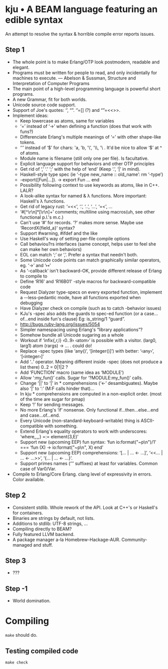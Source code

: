 # kju • A BEAM language featuring an edible syntax
An attempt to resolve the syntax & horrible compile error reports issues.

## Step 1
* The whole point is to make Erlang/OTP look postmodern, readable and elegant.
* Programs must be written for people to read, and only incidentally for machines to execute. — Abelson & Sussman, Structure and Interpretation of Computer Programs
* The main point of a high-level programming language is powerful short programs.
* A new Grammar, fit for both worlds.
* Unicode source code support.
* Support of Joe's quotes: ‘’, “”. ‘’=[] (?) and “”=<<>>.
* Implement ideas:
    * Keep lowercase as atoms, same for variables
    * ‘=’ instead of ‘->’ when defining a function (does that work with funs?)
    * Differenciate Erlang's multiple meanings of ‘=’ with other shape-like tokens.
    * ‘'’ instead of ‘$’ for chars: 'a, 'b, '\', '\\, '\ . It'd be nice to allow ‘$’ at ^ of atoms.
    * Module name is filename (still only one per file). Is facultative.
    * Explicit language support for behaviors and other OTP principles
    * Get rid of ‘,’ ‘.’ ‘;’ with the help of ‘end’ (Keep ‘.’, ‘|’ in mind).
    * Haskell-style type spec (ie ‘-type new_name :: old_name’: rm ‘-type’)
    * -export([Fun|…]). -> export Fun … end
    * Possibility following context to use keywords as atoms, like in C++. LALR?
    * A look-alike syntax for named & λ functions. More important: Haskell's λ functions.
    *  Get rid of legacy rust: ‘=<<’, ‘.’, ‘..’, ‘...’, ‘=<’, …
    * ‘#[^\r\n]*[\r\n]+’ comments; multiline using macros(uh, see other functional p.l.'s m.c.)
    * Can't use ‘#’ for records. ‘?’ makes more sense. Maybe use ‘RecordX{field_a}’ syntax?
    * Support #warning, #ifdef and the like
    * Use Haskell's way of setting per-file compile options
    * Call behaviou?rs interfaces (same concept, helps user to feel she can make her own behaviors)
    * EOL can match ‘;’ or ‘,’. Prefer a syntax that needn't both.
    * Some Unicode code points can match graphically similar operators, eg. ‘->’ and ‘↦’
    * As ‘-callback’ isn't backward-OK, provide different release of Erlang to compile to
    * Define ‘R16’ and ‘R16B01’ -style macros for backward-compatible code
    * Request Dialyzer type-specs on every exported function, implement a --less-pedantic mode, have all functions exported when debugging
    * Have Dialyzer check on compile (such as to catch -behavior issues)
    * KJu's -spec also adds the guards to spec-ed function (or a case…of…end inside fun's clause) Eg: is_string/1 “guard”.
    * http://bugs.ruby-lang.org/issues/5054
    * Simpler namespacing using Erlang's “library applications”?
    * Somehow bundle all Unicode sugaring as a whole
    * Workout if ‘infix{,r,l} ‹0..9› ‹atom›’ is possible with a visitor. (larg0, larg1) atom (rargs) -> … . could do!
    * Replace -spec types (like ‘any()’, ‘[integer()]’) with better: ‘‹any›’, ‘[‹integer›]’
    * Add ‘..’ operator. Meaning different inside -spec (does not produce a list there) 0..2 = 0|1|2 ?
    * Add ‘FUNCTION’ macro (same idea as ‘MODULE’)
    * Allow ‘:my_fun()’ calls. Sugar for ‘?MODULE:my_fun()’ calls.
    * Change ‘||’ to ‘|’ in * comprehensions (‘<-’ desambiguates). Maybe also ‘|’ to ‘:’ (M:F calls hinder that)…
    * In kju * comprehensions are computed in a non-explicit order. (most of the time are sugar for pmap)
    * Keep ‘!’ for sending messages.
    * No more Erlang's ‘if’ nonsense. Only functional if…then…else…end and case…of…end.
    * Every Unicode (non-standard-keyboard-writable) thing is ASCII-compatible with something.
    * Extend Erlang's equality operators to work with underscores: ‘where,_,_,_,_} =:= element(3,E)’
    * Support new (upcoming EEP) fun syntax: ‘fun io:format("~p\n")/1’  === ‘fun (X) -> io:format("~p\n", X) end’
    * Support new (upcoming EEP) comprehensions: ‘[… | … <- …]’, ‘<<… | … <- …>>’, ‘{… | … <- …}’.
    * Support primes names (‘'’ suffixes) at least for variables. Common case of Var0/Var.
* Compile to Erlang/Core Erlang. clang level of expressivity in errors. Color available.

## Step 2
* Consistent stdlib. Whole rework of the API. Look at C++'s or Haskell's for containers.
* Binaries are strings by default, not lists.
* Additions to stdlib: UTF-8 strings, …
* Compiling directly to BEAM?
* Fully featured LLVM backend.
* A package manager a-la Homebrew-Hackage-AUR. Community-managed and stuff.

## Step 3
* ???

## Step -1
* World domination.

# Compiling
`make` should do.
## Testing compiled code
`make check`
